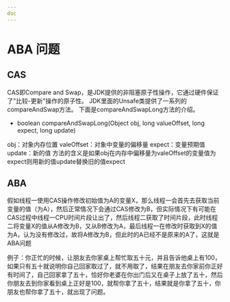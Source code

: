 ```yaml
---
doc
---
```


# ABA 问题


## CAS
CAS即Compare and Swap，是JDK提供的非阻塞原子性操作，它通过硬件保证了"比较-更新"操作的原子性。
JDK里面的Unsafe类提供了一系列的compareAndSwap方法。
下面是compareAndSwapLong方法的介绍。

- boolean compareAndSwapLong(Object obj, long valueOffset, long expect, long update)

obj：对象内存位置
valeOffset：对象中变量的偏移量
expect：变量预期值
update：新的值
方法的含义是如果obj在内存中偏移量为valeOffset的变量值为expect则用新的值update替换旧的值expect
## ABA
假如线程一使用CAS操作修改初始值为A的变量X，那么线程一会首先去获取当前变量的值（为A），然后正常情况下会通过CAS修改为B，但实际情况下有可能在CAS过程中线程一CPU时间片段让出了，然后线程二获取了时间片段，此时线程二将变量X的值从A修改为B，又从B修改为A，最后线程一在修改时获取到X的值为A，认为没有修改过，故将A修改为B，但此时的A已经不是原来的A了，这就是ABA问题

例子：你正忙的时候，让朋友去你家桌上帮忙取五十元，并且告诉他桌上有100，如果只有五十就说明你自己回家取过了，就不用取了，结果在朋友去你家前你正好有时间了，自己回家拿了五十，恰好你老婆在你出门后又在桌子上放了五十，然后你朋友去到你家看到桌上正好是100，就帮你拿了五十，结果就是你拿了五十，你朋友也帮你拿了五十，就出现了问题。
